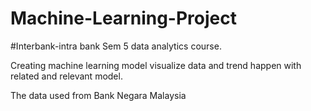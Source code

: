 # Machine-Learning-Project
#Interbank-intra bank 
Sem 5 data analytics course.

Creating machine learning model
 visualize data and trend happen with related and relevant model.

 The data used from Bank Negara Malaysia
